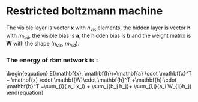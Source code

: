 # Restricted boltzmann machine

The visible layer is vector $\mathbf{x}$ with $n_{vis}$ elements, the hidden layer is vector $\mathbf{h}$ with $m_{hid}$, the visible bias is $\mathbf{a}$, the hidden bias is $\mathbf{b}$ and the weight matrix is  $\mathbf{W}$ with the shape $(n_{vis},~ m_{hid})$. 
### The energy of rbm network is :
\begin{equation}
E(\mathbf{x}, \mathbf{h})=\mathbf{a} \cdot \mathbf{x}^T + \mathbf{x} \cdot \mathbf{W}\cdot \mathbf{h}^T +\mathbf{h} \cdot \mathbf{b}^T
=\sum_{i}{ a_i x_i} + \sum_j{b_j h_j}+ \sum_{i,j}{a_i W_{ij}h_j}
\end{equation}

